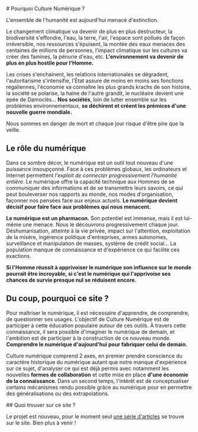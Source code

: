 # Pourquoi Culture Numérique ?

L'ensemble de l'humanité est aujourd'hui menacé d'extinction.  

Le changement climatique va devenir de plus en plus destructeur, la biodiversité s'effondre, l'eau, la terre, l'air, l'espace sont pollués de façon irréversible, nos ressources s'épuisent, la montée des eaux menaces des centaines de millions de personnes, l'impact climatique sur les cultures va créer des famines, la pénurie d'eau, etc. **L'environnement va devenir de plus en plus hostile pour l'Homme.**

Les crises s'enchainent, les relations internationales se dégradent, l'autoritarisme s'intensifie, l'État assure de moins en moins ses fonctions régaliennes, l'économie va connaître les plus grands krachs de son histoire, la société se polarise, la haine de l'autre grandit, le nucléaire devient une épée de Damoclès... **Nos sociétés**, loin de lutter ensemble sur les problèmes environnementaux, **se déchirent et créent les prémices d'une nouvelle guerre mondiale.**

Nous sommes en danger de mort et chaque jour risque d'être pire que la veille.

## Le rôle du numérique

Dans ce sombre décor, le numérique est un outil tout nouveau d'une puissance insoupçonné. Face à ces problèmes globaux, les ordinateurs et Internet permettent *l'exploit de connecter progressivement l'humanité entière*. Le numérique offre la capacité technique aux Hommes de se communiquer des informations et de se transmettre leurs savoirs, ce qui peut bouleverser nos rapports au monde, nos modes d'organisation, façonner nos pensées face aux enjeux actuels. **Le numérique devient décisif pour faire face aux problèmes qui nous menacent.**

**Le numérique est un pharmacon.** Son potentiel est immense, mais il est lui-même une menace. Nous le découvrons progressivement chaque jour. Déshumanisation, atteinte à la vie privée, impact sur l'attention, exploitation de la misère, ingérence politique d'entreprises, armes autonomes, surveillance et manipulation de masses, système de crédit social... La population manque de connaissance et d'expérience ce qui facilite ces exactions.

**Si l'Homme réussit à apprivoiser le numérique son influence sur le monde pourrait être incroyable, si c'est le numérique qui l'apprivoise ses chances de survie presque nul se réduisent encore.**

## Du coup, pourquoi ce site ?

Pour maîtriser le numérique, il est nécessaire d'apprendre, de comprendre, de questionner ses usages. L'objectif de Culture Numérique est de participer à cette éducation populaire autour de ces outils. À travers cette connaissance, il sera possible d'imaginer le numérique de demain, et l'ambition est de participer à la construction de ce nouveau monde. **Comprendre le numérique d'aujourd'hui pour fabriquer celui de demain.**

Culture numérique comprend 2 axes, en premier prendre conscience du caractère historique du numérique autant que notre manque d'expérience sur ce sujet, d'analyser ce qui est déjà permis avec notamment les nouvelles **formes de collaboration** et cette mise en place **d'une économie de la connaissance**. Dans un second temps, l'intérêt est de conceptualiser certains mécanismes rendu possible grâce au numérique pour en permettre des généralisations ou des extrapolations.

## Quoi trouver sur ce site ?

Le projet est nouveau, pour le moment seul [une série d'articles](/articles/) se trouve sur le site. Bien plus à venir !
